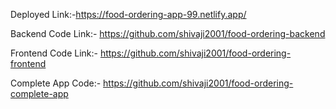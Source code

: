 Deployed Link:-https://food-ordering-app-99.netlify.app/

Backend Code Link:- https://github.com/shivaji2001/food-ordering-backend

Frontend Code Link:- https://github.com/shivaji2001/food-ordering-frontend

Complete App Code:- https://github.com/shivaji2001/food-ordering-complete-app
